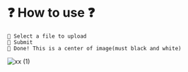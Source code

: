 # ❓ How to use ❓

```
🥚 Select a file to upload
🐣 Submit 
🐥 Done! This is a center of image(must black and white)
```

![xx (1)](https://user-images.githubusercontent.com/56169582/103136657-44212a00-46d3-11eb-97dd-275eb473ea56.jpeg)
